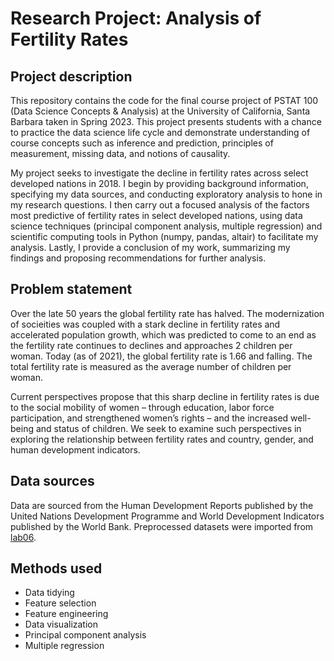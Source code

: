 # Research Project: Analysis of Fertility Rates 

## Project description
This repository contains the code for the final course project of PSTAT 100 (Data Science Concepts & Analysis) at the University of California, Santa Barbara taken in Spring 2023. This project presents students with a chance to practice the data science life cycle and demonstrate understanding of course concepts such as inference and prediction, principles of measurement, missing data, and notions of causality.

My project seeks to investigate the decline in fertility rates across select developed nations in 2018. I begin by providing background information, specifying my data sources, and conducting exploratory analysis to hone in my research questions. I then carry out a focused analysis of the factors most predictive of fertility rates in select developed nations, using data science techniques (principal component analysis, multiple regression) and scientific computing tools in Python (numpy, pandas, altair) to facilitate my analysis. Lastly, I provide a conclusion of my work, summarizing my findings and proposing recommendations for further analysis. 

## Problem statement
Over the late 50 years the global fertility rate has halved. The modernization of socieities was coupled with a stark decline in fertility rates and accelerated population growth, which was predicted to come to an end as the fertility rate continues to declines and approaches 2 children per woman. Today (as of 2021), the global fertility rate is 1.66 and falling. The total fertility rate is measured as the average number of children per woman. 

Current perspectives propose that this sharp decline in fertility rates is due to the social mobility of women – through education, labor force participation, and strengthened women’s rights – and the increased well-being and status of children. We seek to examine such perspectives in exploring the relationship between fertility rates and country, gender, and human development indicators. 

## Data sources
Data are sourced from the Human Development Reports published by the United Nations Development Programme and World Development Indicators published by the World Bank. Preprocessed datasets were imported from [lab06](https://github.com/ucsb-ds/pstat100-content/tree/main/labs/lab6-regression/data). 

## Methods used
* Data tidying  
* Feature selection 
* Feature engineering 
* Data visualization
* Principal component analysis
* Multiple regression 
